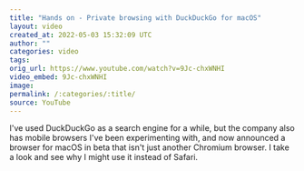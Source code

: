 ```yaml
---
title: "Hands on - Private browsing with DuckDuckGo for macOS"
layout: video
created_at: 2022-05-03 15:32:09 UTC
author: ""
categories: video
tags: 
orig_url: https://www.youtube.com/watch?v=9Jc-chxWNHI
video_embed: 9Jc-chxWNHI
image:
permalink: /:categories/:title/
source: YouTube
---
```

I've used DuckDuckGo as a search engine for a while, but the company also has mobile browsers I've been experimenting with, and now announced a browser for macOS in beta that isn't just another Chromium browser. I take a look and see why I might use it instead of Safari.